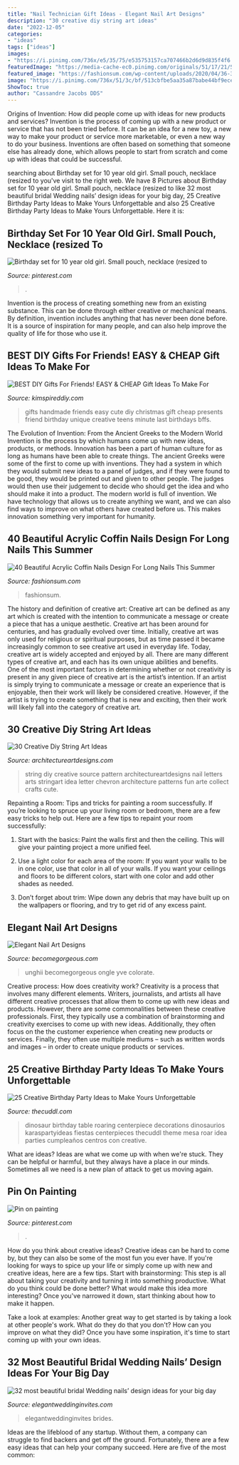 ```yaml
---
title: "Nail Technician Gift Ideas - Elegant Nail Art Designs"
description: "30 creative diy string art ideas"
date: "2022-12-05"
categories:
- "ideas"
tags: ["ideas"]
images:
- "https://i.pinimg.com/736x/e5/35/75/e535753157ca707466b2d6d9d835f4f6.jpg"
featuredImage: "https://media-cache-ec0.pinimg.com/originals/51/17/21/51172114d73d441c38be13655b047f3f.jpg"
featured_image: "https://fashionsum.com/wp-content/uploads/2020/04/36-3.jpg"
image: "https://i.pinimg.com/736x/51/3c/bf/513cbfbe5aa35a87babe44bf9ecef7f2.jpg"
ShowToc: true
author: "Cassandre Jacobs DDS"
---
```



Origins of Invention: How did people come up with ideas for new products and services?
Invention is the process of coming up with a new product or service that has not been tried before. It can be an idea for a new toy, a new way to make your product or service more marketable, or even a new way to do your business. Inventions are often based on something that someone else has already done, which allows people to start from scratch and come up with ideas that could be successful.

	

		
searching about Birthday set for 10 year old girl. Small pouch, necklace (resized to you've visit to the right web. We have 8 Pictures about Birthday set for 10 year old girl. Small pouch, necklace (resized to like 32 most beautiful bridal Wedding nails’ design ideas for your big day, 25 Creative Birthday Party Ideas to Make Yours Unforgettable and also 25 Creative Birthday Party Ideas to Make Yours Unforgettable. Here it is:
		
    
## Birthday Set For 10 Year Old Girl. Small Pouch, Necklace (resized To

<img loading=lazy src="https://i.pinimg.com/736x/51/3c/bf/513cbfbe5aa35a87babe44bf9ecef7f2.jpg" onerror="this.onerror=null;this.src='https://tse4.mm.bing.net/th?id=OIP.ALJr0sUH7Sm5X7Cz__OpMAHaNK&amp;pid=15.1';" alt="Birthday set for 10 year old girl. Small pouch, necklace (resized to">

_Source: pinterest.com_

>. 

	

Invention is the process of creating something new from an existing substance. This can be done through either creative or mechanical means. By definition, invention includes anything that has never been done before. It is a source of inspiration for many people, and can also help improve the quality of life for those who use it.

    
## BEST DIY Gifts For Friends! EASY &amp; CHEAP Gift Ideas To Make For

<img loading=lazy src="https://kimspireddiy.com/wp-content/uploads/2018/10/BEST-DIY-Gifts-For-Friends-EASY-and-CHEAP-Gift-Ideas-To-Make-For-Birthdays-Christmas-Gifts-Creative-and-Unique-Presents-That-Are-Cute-Last-Minute-Handmade-Ideas-BFFs-Teens-9.jpg" onerror="this.onerror=null;this.src='https://tse4.mm.bing.net/th?id=OIP.sPWYgheNq0qmOiGp_6zx6QHaLH&amp;pid=15.1';" alt="BEST DIY Gifts For Friends! EASY &amp; CHEAP Gift Ideas To Make For">

_Source: kimspireddiy.com_

>gifts handmade friends easy cute diy christmas gift cheap presents friend birthday unique creative teens minute last birthdays bffs. 

	

The Evolution of Invention: From the Ancient Greeks to the Modern World
Invention is the process by which humans come up with new ideas, products, or methods. Innovation has been a part of human culture for as long as humans have been able to create things. The ancient Greeks were some of the first to come up with inventions. They had a system in which they would submit new ideas to a panel of judges, and if they were found to be good, they would be printed out and given to other people. The judges would then use their judgement to decide who should get the idea and who should make it into a product.
The modern world is full of invention. We have technology that allows us to create anything we want, and we can also find ways to improve on what others have created before us. This makes innovation something very important for humanity.

    
## 40 Beautiful Acrylic Coffin Nails Design For Long Nails This Summer

<img loading=lazy src="https://fashionsum.com/wp-content/uploads/2020/04/36-3.jpg" onerror="this.onerror=null;this.src='https://tse2.mm.bing.net/th?id=OIP.yHMpQFYGIF9QcSZtlCqh0gHaLZ&amp;pid=15.1';" alt="40 Beautiful Acrylic Coffin Nails Design For Long Nails This Summer">

_Source: fashionsum.com_

>fashionsum. 

	

The history and definition of creative art: Creative art can be defined as any art which is created with the intention to communicate a message or create a piece that has a unique aesthetic.
Creative art has been around for centuries, and has gradually evolved over time. Initially, creative art was only used for religious or spiritual purposes, but as time passed it became increasingly common to see creative art used in everyday life. Today, creative art is widely accepted and enjoyed by all. There are many different types of creative art, and each has its own unique abilities and benefits.
One of the most important factors in determining whether or not creativity is present in any given piece of creative art is the artist’s intention. If an artist is simply trying to communicate a message or create an experience that is enjoyable, then their work will likely be considered creative. However, if the artist is trying to create something that is new and exciting, then their work will likely fall into the category of creative art.

    
## 30 Creative Diy String Art Ideas

<img loading=lazy src="https://media-cache-ec0.pinimg.com/originals/51/17/21/51172114d73d441c38be13655b047f3f.jpg" onerror="this.onerror=null;this.src='https://tse1.mm.bing.net/th?id=OIP.8QR6Iq7JGAh5Y_a39vmAPwHaJ4&amp;pid=15.1';" alt="30 Creative Diy String Art Ideas">

_Source: architectureartdesigns.com_

>string diy creative source pattern architectureartdesigns nail letters arts stringart idea letter chevron architecture patterns fun arte collect crafts cute. 

	

Repainting a Room: Tips and tricks for painting a room successfully.
If you’re looking to spruce up your living room or bedroom, there are a few easy tricks to help out. Here are a few tips to repaint your room successfully:
1) Start with the basics: Paint the walls first and then the ceiling. This will give your painting project a more unified feel.

2) Use a light color for each area of the room: If you want your walls to be in one color, use that color in all of your walls. If you want your ceilings and floors to be different colors, start with one color and add other shades as needed.

3) Don’t forget about trim: Wipe down any debris that may have built up on the wallpapers or flooring, and try to get rid of any excess paint.

    
## Elegant Nail Art Designs

<img loading=lazy src="https://static.becomegorgeous.com/img/arts/2011/Mar/03/3955/2nail_art_designs_2011-2.jpg" onerror="this.onerror=null;this.src='https://tse2.mm.bing.net/th?id=OIP.2cIAJlqC38CqqjUUfTIYrQHaJ4&amp;pid=15.1';" alt="Elegant Nail Art Designs">

_Source: becomegorgeous.com_

>unghii becomegorgeous ongle yve colorate. 

	

Creative process: How does creativity work?
Creativity is a process that involves many different elements. Writers, journalists, and artists all have different creative processes that allow them to come up with new ideas and products. However, there are some commonalities between these creative professionals. First, they typically use a combination of brainstorming and creativity exercises to come up with new ideas. Additionally, they often focus on the the customer experience when creating new products or services. Finally, they often use multiple mediums – such as written words and images – in order to create unique products or services.

    
## 25 Creative Birthday Party Ideas To Make Yours Unforgettable

<img loading=lazy src="https://thecuddl.com/images/2018/04/23-cool-birthday-party-idea-thecuddl.jpg" onerror="this.onerror=null;this.src='https://tse2.mm.bing.net/th?id=OIP.gO-zV3hDZC9NtRZIXIMpCgHaLH&amp;pid=15.1';" alt="25 Creative Birthday Party Ideas to Make Yours Unforgettable">

_Source: thecuddl.com_

>dinosaur birthday table roaring centerpiece decorations dinosaurios karaspartyideas fiestas centerpieces thecuddl theme mesa roar idea parties cumpleaños centros con creative. 

	

What are ideas?
Ideas are what we come up with when we're stuck. They can be helpful or harmful, but they always have a place in our minds. Sometimes all we need is a new plan of attack to get us moving again.

    
## Pin On Painting

<img loading=lazy src="https://i.pinimg.com/736x/e5/35/75/e535753157ca707466b2d6d9d835f4f6.jpg" onerror="this.onerror=null;this.src='https://tse4.mm.bing.net/th?id=OIP.cGF-7aHeSz1UZfMYxSwGJwHaJ6&amp;pid=15.1';" alt="Pin on painting">

_Source: pinterest.com_

>. 

	

How do you think about creative ideas?
Creative ideas can be hard to come by, but they can also be some of the most fun you ever have. If you're looking for ways to spice up your life or simply come up with new and creative ideas, here are a few tips. 
Start with brainstorming: This step is all about taking your creativity and turning it into something productive. What do you think could be done better? What would make this idea more interesting? Once you've narrowed it down, start thinking about how to make it happen. 

Take a look at examples: Another great way to get started is by taking a look at other people's work. What do they do that you don't? How can you improve on what they did? Once you have some inspiration, it's time to start coming up with your own ideas.

    
## 32 Most Beautiful Bridal Wedding Nails’ Design Ideas For Your Big Day

<img loading=lazy src="https://www.elegantweddinginvites.com/wedding-blog/wp-content/uploads/2020/07/bridal-french-acrylic-almond-wedding-nails-ideas-683x1024.jpg" onerror="this.onerror=null;this.src='https://tse2.mm.bing.net/th?id=OIP.ZW4OfrbSMZ7opzDeKGIGwwHaLG&amp;pid=15.1';" alt="32 most beautiful bridal Wedding nails’ design ideas for your big day">

_Source: elegantweddinginvites.com_

>elegantweddinginvites brides. 

	

Ideas are the lifeblood of any startup. Without them, a company can struggle to find backers and get off the ground. Fortunately, there are a few easy ideas that can help your company succeed. Here are five of the most common: 

